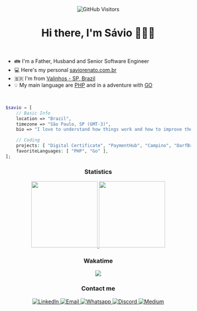 <div align="center">
	<img alt="GitHub Visitors" src="https://komarev.com/ghpvc/?username=saviorenato&color=green&style=for-the-badge" />
	<h1>Hi there, I'm Sávio 🐘🇧🇷</h1>
</div>

<br/>

- 👪 I'm a Father, Husband and Senior Software Engineer
- 💻 Here's my personal [saviorenato.com.br](https://saviorenato.com.br)
- 🇧🇷 I'm from [Valinhos - SP, Brazil](https://pt.wikipedia.org/wiki/Valinhos)
- 💡 My main language are [PHP](https://php.net/) and in a adventure with [GO](https://go.dev/)

<br/>

```php
$savio = [
    // Basic Info
    location => "Brazil",
    timezone => "São Paulo, SP (GMT-3)",
    bio => "I love to understand how things work and how to improve them 👨‍💻 🕵️ "

    // Coding
    projects: [ "Digital Certificate", "PaymentHub", "Campino", "DarfBrasil" ],
    favoriteLanguages: [ "PHP", "Go" ],
];
```

<h3 align="center">Statistics</h3>

<!-- <div align="center">
	<a href="https://github.com/saviorenato">
		<img height="180em" src="https://github-readme-streak-stats.herokuapp.com?user=saviorenato&theme=vue-dark&hide_border=true&date_format=M%20j%5B%2C%20Y%5D" alt="My github stats" />
	</a>
</div> -->

<!-- <div align="center">
	[![GitHub SavioRenato](https://github-profile-trophy.vercel.app/?username=saviorenato&row=1&theme=onedark)](https://github.com/ryo-ma/github-profile-trophy)
</div> -->

<div align="center">
	<a href="https://github.com/saviorenato">
		<img height="180em" src="https://github-readme-stats.vercel.app/api?username=saviorenato&show_icons=true&theme=nord&include_all_commits=true&count_private=true"/>
		<img height="180em" src="https://github-readme-stats.vercel.app/api/top-langs/?username=saviorenato&layout=compact&langs_count=7&theme=nord"/>
	</a>
</div>

<div align="center">
	<h3 align="center">Wakatime</h3>
	<a href="https://wakatime.com"><img src="https://wakatime.com/share/@de004781-4dce-4a98-9c54-43eecfdd9b11/fd4d3fba-7dff-4afb-b5b2-7ea140dfbeb7.png" /></a>
</div>

<h3 align="center">Contact me</h3>
<div align="center">
	<a href="https://www.linkedin.com/in/saviorenato/" target="_blank">
		<img alt="LinkedIn" src="https://img.shields.io/badge/LinkedIn-0077B5?style=for-the-badge&logo=linkedin&logoColor=white" />
	</a>
	<a href="mailto:saviorenato@gmail.com" target="_blank">
		<img alt="Email" src="https://img.shields.io/badge/Gmail-D14836?style=for-the-badge&logo=gmail&logoColor=white" />
	</a>
	<a href="https://web.whatsapp.com/send?phone=5519998806550" target="_blank">
		<img alt="Whatsapp" src="https://img.shields.io/badge/WhatsApp-25D366?style=for-the-badge&logo=whatsapp&logoColor=white" />
	</a>
	<a href="https://discord.gg/3We3reBt" target="_blank">
		<img alt="Discord" src="https://img.shields.io/badge/Discord-7289DA?style=for-the-badge&logo=discord&logoColor=white" />
	</a>
	<a href="https://medium.com/@saviorenato" target="_blank">
		<img alt="Medium" src="https://img.shields.io/badge/Medium-12100E?style=for-the-badge&logo=medium&logoColor=white"/>
	</a>
</div>
